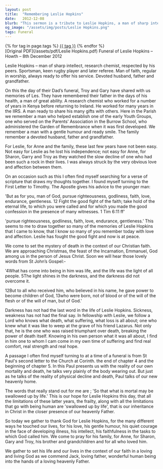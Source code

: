 ```yaml
---
layout: post
title:  "Remembering Leslie Hopkins"
date:   2012-12-08
blurb: "This sermon is a tribute to Leslie Hopkins, a man of sharp intellect, faith, and devotion to his family. It reflects on his life, his contributions, and his faith. The sermon also provides comfort and hope in the face of loss, drawing on scripture to provide strength and reassurance."
og_image: "/assets/img/posts/Leslie Hopkins.png"
tags: Funeral
---    
```

<div class="tag-pills">
    {% for tag in page.tags %}
    <a href="{{ site.baseurl }}/tag/{{ tag | slugify }}" class="tag-pill">{{ tag }}</a>
    {% endfor %}
</div>
[Original PDF](/assets/pdf/Leslie Hopkins.pdf)
Funeral of Leslie Hopkins – Howth – 8th December 2012

Leslie Hopkins – man of sharp intellect, research chemist, respected by his peers. Sportsman, keen rugby player and later referee. Man of faith, regular in worship, always ready to offer his service. Devoted husband, father and grandfather.

On this the day of their Dad’s funeral, Troy and Gary have shared with us memories of Les. They have remembered their father in the days of his health, a man of great ability. A research chemist who worked for a number of years in Kenya before returning to Ireland. He worked for many years in the IIRS. A man ready to share his many gifts with others. Here in the Parish we remember a man who helped establish one of the early Youth Groups, one who served on the Parents’ Association in the Burrow School, who administered the Garden of Remembrance when it was first developed. We remember a man with a gentle humour and ready smile. The family remember a devoted husband, father and grandfather.

For Leslie, for Anne and the family, these last few years have not been easy. Not easy for Leslie as he lost his independence; not easy for Anne, for Sharon, Garry and Troy as they watched the slow decline of one who had been such a rock in their lives. I was always struck by the very obvious love and affection between them.

On an occasion such as this I often find myself searching for a verse of scripture that draws my thoughts together. I found myself turning to the First Letter to Timothy. The Apostle gives his advice to the younger man:

'But as for you, man of God, pursue righteousness, godliness, faith, love, endurance, gentleness. 12 Fight the good fight of the faith; take hold of the eternal life, to which you were called and for which you made the good confession in the presence of many witnesses. 1 Tim 6:11 ff'

'pursue righteousness, godliness, faith, love, endurance, gentleness.’ This seems to me to draw together so many of the memories of Leslie Hopkins that I came to know, that I know so many of you remember today with love and affection. Leslie has fought the good fight and now is at peace.

We come to set the mystery of death in the context of our Christian faith. We are approaching Christmas, the feast of the Incarnation, Emmanuel, God among us in the person of Jesus Christ. Soon we will hear those lovely words from St John’s Gospel:-

'4What has come into being in him was life, and the life was the light of all people. 5The light shines in the darkness, and the darkness did not overcome it.

12But to all who received him, who believed in his name, he gave power to become children of God, 13who were born, not of blood or of the will of the flesh or of the will of man, but of God.'

Darkness has not had the last word in the life of Leslie Hopkins. Sickness, weakness has not had the final say. In fellowship with Leslie, we follow a Lord who knows what death, what suffering, what loss is all about; one who knew what it was like to weep at the grave of his friend Lazarus. Not only that, he is the one who was raised triumphant over death, breaking the power of death itself. Knowing in his own person what it was all about, I find in him one to whom I cam come in my own time of suffering and find real comfort, real strength and real hope.

A passage I often find myself turning to at a time of a funeral is from St Paul's second letter to the Church at Corinth. the end of chapter 4 and the beginning of chapter 5. In this Paul presents us with the reality of our own mortality and death, he talks very plainly of the body wearing out. But just as he talks of the reality of physical decline and death, Paul talks of our new heavenly home.

The words that really stand out for me are ; 'So that what is mortal may be swallowed up by life.' This is our hope for Leslie Hopkins this day, that all the limitations of these latter years, the frailty, along with all the limitations that go with being human are 'swallowed up by life', that is our inheritance in Christ in the closer presence of our heavenly Father.

So today we gather to thank God for Leslie Hopkins, for the many different ways he touched our lives, for his love, his gentle humour, his quiet courage in the face of developing illness, his intellect, his faithfulness in the tasks to which God called him. We come to pray for his family, for Anne, for Sharon, Gary and Troy, his brother and grandchildren and for all who loved him.

We gather to set his life and our lives in the context of our faith in a loving and living God as we commend Jack, loving father, wonderful human being into the hands of a loving heavenly Father.
